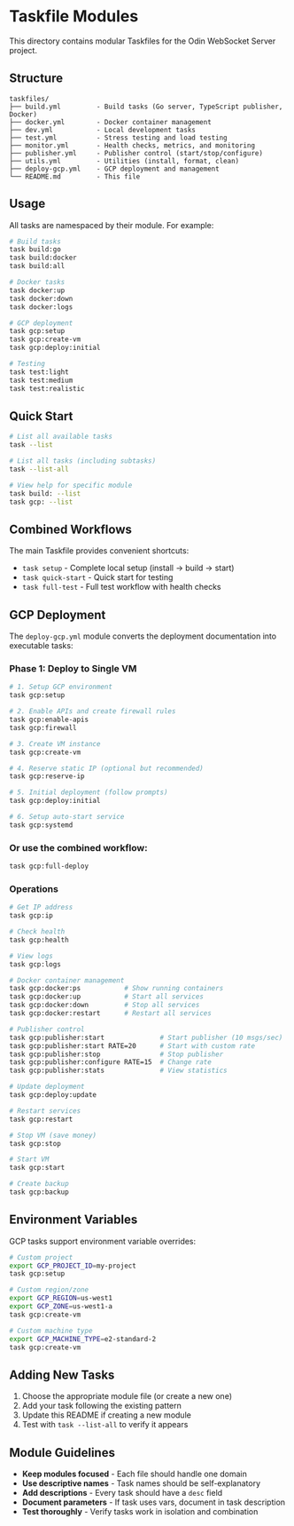 # Taskfile Modules

This directory contains modular Taskfiles for the Odin WebSocket Server project.

## Structure

```
taskfiles/
├── build.yml         - Build tasks (Go server, TypeScript publisher, Docker)
├── docker.yml        - Docker container management
├── dev.yml           - Local development tasks
├── test.yml          - Stress testing and load testing
├── monitor.yml       - Health checks, metrics, and monitoring
├── publisher.yml     - Publisher control (start/stop/configure)
├── utils.yml         - Utilities (install, format, clean)
├── deploy-gcp.yml    - GCP deployment and management
└── README.md         - This file
```

## Usage

All tasks are namespaced by their module. For example:

```bash
# Build tasks
task build:go
task build:docker
task build:all

# Docker tasks
task docker:up
task docker:down
task docker:logs

# GCP deployment
task gcp:setup
task gcp:create-vm
task gcp:deploy:initial

# Testing
task test:light
task test:medium
task test:realistic
```

## Quick Start

```bash
# List all available tasks
task --list

# List all tasks (including subtasks)
task --list-all

# View help for specific module
task build: --list
task gcp: --list
```

## Combined Workflows

The main Taskfile provides convenient shortcuts:

- `task setup` - Complete local setup (install → build → start)
- `task quick-start` - Quick start for testing
- `task full-test` - Full test workflow with health checks

## GCP Deployment

The `deploy-gcp.yml` module converts the deployment documentation into executable tasks:

### Phase 1: Deploy to Single VM

```bash
# 1. Setup GCP environment
task gcp:setup

# 2. Enable APIs and create firewall rules
task gcp:enable-apis
task gcp:firewall

# 3. Create VM instance
task gcp:create-vm

# 4. Reserve static IP (optional but recommended)
task gcp:reserve-ip

# 5. Initial deployment (follow prompts)
task gcp:deploy:initial

# 6. Setup auto-start service
task gcp:systemd
```

### Or use the combined workflow:

```bash
task gcp:full-deploy
```

### Operations

```bash
# Get IP address
task gcp:ip

# Check health
task gcp:health

# View logs
task gcp:logs

# Docker container management
task gcp:docker:ps           # Show running containers
task gcp:docker:up           # Start all services
task gcp:docker:down         # Stop all services
task gcp:docker:restart      # Restart all services

# Publisher control
task gcp:publisher:start              # Start publisher (10 msgs/sec)
task gcp:publisher:start RATE=20      # Start with custom rate
task gcp:publisher:stop               # Stop publisher
task gcp:publisher:configure RATE=15  # Change rate
task gcp:publisher:stats              # View statistics

# Update deployment
task gcp:deploy:update

# Restart services
task gcp:restart

# Stop VM (save money)
task gcp:stop

# Start VM
task gcp:start

# Create backup
task gcp:backup
```

## Environment Variables

GCP tasks support environment variable overrides:

```bash
# Custom project
export GCP_PROJECT_ID=my-project
task gcp:setup

# Custom region/zone
export GCP_REGION=us-west1
export GCP_ZONE=us-west1-a
task gcp:create-vm

# Custom machine type
export GCP_MACHINE_TYPE=e2-standard-2
task gcp:create-vm
```

## Adding New Tasks

1. Choose the appropriate module file (or create a new one)
2. Add your task following the existing pattern
3. Update this README if creating a new module
4. Test with `task --list-all` to verify it appears

## Module Guidelines

- **Keep modules focused** - Each file should handle one domain
- **Use descriptive names** - Task names should be self-explanatory
- **Add descriptions** - Every task should have a `desc` field
- **Document parameters** - If task uses vars, document in task description
- **Test thoroughly** - Verify tasks work in isolation and combination
